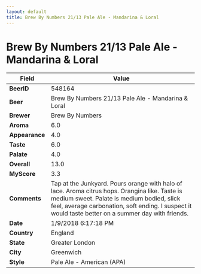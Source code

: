 ```yaml
---
layout: default
title: Brew By Numbers 21/13 Pale Ale - Mandarina & Loral
---
```


# Brew By Numbers 21/13 Pale Ale - Mandarina & Loral

| Field         | Value     |
|---------------|-----------|
| **BeerID** | 548164 |
| **Beer** | Brew By Numbers 21/13 Pale Ale - Mandarina & Loral |
| **Brewer** | Brew By Numbers |
| **Aroma** | 6.0 |
| **Appearance** | 4.0 |
| **Taste** | 6.0 |
| **Palate** | 4.0 |
| **Overall** | 13.0 |
| **MyScore** | 3.3 |
| **Comments** | Tap at the Junkyard. Pours orange with halo of lace. Aroma citrus hops. Orangina like. Taste is medium sweet. Palate is medium bodied, slick feel, average carbonation, soft ending. I suspect it would taste better on a summer day with friends. |
| **Date** | 1/9/2018 6:17:18 PM |
| **Country** | England |
| **State** | Greater London |
| **City** | Greenwich |
| **Style** | Pale Ale - American (APA) |
